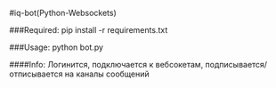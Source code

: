 #iq-bot(Python-Websockets)

###Required:
pip install -r requirements.txt

###Usage:
python bot.py

####Info:
Логинится, подключается к вебсокетам, подписывается/отписывается на каналы сообщений

